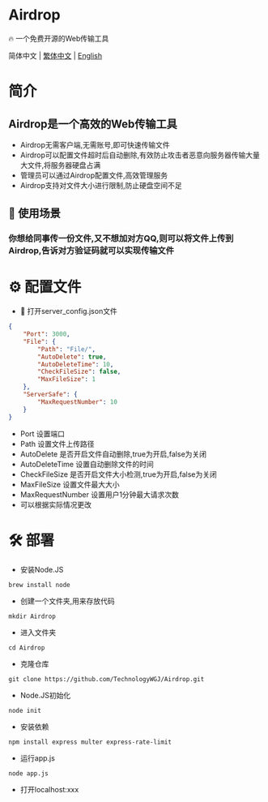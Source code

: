 # Airdrop
🔥 一个免费开源的Web传输工具

简体中文 | [繁体中文](./README_CH_Hant.md) | [English](./README.md)

# 简介
## Airdrop是一个高效的Web传输工具
- Airdrop无需客户端,无需账号,即可快速传输文件
- Airdrop可以配置文件超时后自动删除,有效防止攻击者恶意向服务器传输大量大文件,将服务器硬盘占满
- 管理员可以通过Airdrop配置文件,高效管理服务
- Airdrop支持对文件大小进行限制,防止硬盘空间不足
## 🔮 使用场景
### 你想给同事传一份文件,又不想加对方QQ,则可以将文件上传到Airdrop,告诉对方验证码就可以实现传输文件

# ⚙️ 配置文件
- 📁 打开server_config.json文件
```json
{
    "Port": 3000,
    "File": {
        "Path": "File/",
        "AutoDelete": true,
        "AutoDeleteTime": 10,
        "CheckFileSize": false,
        "MaxFileSize": 1
    },
    "ServerSafe": {
        "MaxRequestNumber": 10
    }
}
```
- Port 设置端口
- Path 设置文件上传路径
- AutoDelete 是否开启文件自动删除,true为开启,false为关闭
- AutoDeleteTime 设置自动删除文件的时间
- CheckFileSize 是否开启文件大小检测,true为开启,false为关闭
- MaxFileSize 设置文件最大大小
- MaxRequestNumber 设置用户1分钟最大请求次数
- 可以根据实际情况更改

# 🛠️ 部署
- 安装Node.JS
```shell
brew install node
```
- 创建一个文件夹,用来存放代码
```shell
mkdir Airdrop
```
- 进入文件夹
```shell
cd Airdrop
```
- 克隆仓库
```shell
git clone https://github.com/TechnologyWGJ/Airdrop.git
```
- Node.JS初始化
```shell
node init
```
- 安装依赖
```shell
npm install express multer express-rate-limit
```
- 运行app.js
```shell
node app.js
```
- 打开localhost:xxx
